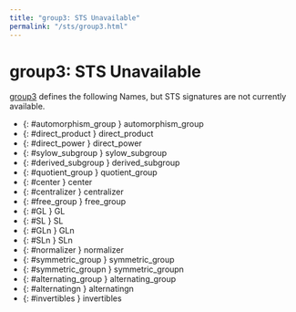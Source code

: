 ```yaml
---
title: "group3: STS Unavailable"
permalink: "/sts/group3.html"
---
```


# group3: STS Unavailable


[group3](/cd/group3)
defines the following Names, but STS signatures are not currently available.


 *  {: #automorphism_group } automorphism_group
 *  {: #direct_product } direct_product
 *  {: #direct_power } direct_power
 *  {: #sylow_subgroup } sylow_subgroup
 *  {: #derived_subgroup } derived_subgroup
 *  {: #quotient_group } quotient_group
 *  {: #center } center
 *  {: #centralizer } centralizer
 *  {: #free_group } free_group
 *  {: #GL } GL
 *  {: #SL } SL
 *  {: #GLn } GLn
 *  {: #SLn } SLn
 *  {: #normalizer } normalizer
 *  {: #symmetric_group } symmetric_group
 *  {: #symmetric_groupn  } symmetric_groupn 
 *  {: #alternating_group } alternating_group
 *  {: #alternatingn  } alternatingn 
 *  {: #invertibles } invertibles